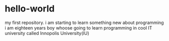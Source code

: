 # hello-world
my first repository. i am starting to learn something new about programming
i am eighteen years boy whoose going to learn programming in cool IT university called Innopolis University(IU)
